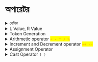 # অপারেটর

<details>

<summary> বেসিক  </summary>

operator এর কাজ হলো operand এর উপর বিভিন্ন অপারেশন চালানো। a+b⁠ এখানে a এবং b হলো operand, + হলো operator. operand এবং operator মিলে যে কাজ করে তাকে expression বলে। C তে প্রতিটা expression এর শেষে সেমিকোলন দিতে হয়। সাধারণত expression এর মাধ্যমে variable এ ভ্যালু store করা হয়। expression এর আউটপুট constant ভ্যালু হয়।

&#x20;একটা expression নিজেও operand হতে পারে। যেমন- `(4-3) + (2-1)`

`<operand> <operator> <operand>`এই সিনট্যাক্স কে infix বলে।

``

</details>

<details>

<summary>L Value, R Value</summary>

lvalue মানে হলো এটা data store করতে পারে, এর একটা মেমোরি এড্রেস আছে, এবং এটা অবশ্যই একটা variable হবে, কোনোরকম constant, expression, function হবে না।

rvalue তে কোনোরকম data store করার সক্ষমতা থাকেনা, এগুলো constant, expression, function হয়।

</details>

<details>

<summary>Token Generation</summary>

Compilation process এর প্রথম ধাপ Lexical analysis. Lexical analyzer(source code স্ক্যান করে)  token এ কনভার্ট করে (যদি lexemes পাওয়া যায়)।  lexemes=  meaningful sequence of characters (highest). C তে বিভিন্ন ধরনের token আছে। যেমন:

```
1) Keywords: 
Examples- for, while, if etc.

2) Identifier
Examples- Variable name, function name etc.

3) Operators:
Examples- '+', '++', '-' etc.

4) Separators:
Examples- ', ' ';' etc
```

<img src=".gitbook/assets/Screenshot from 2022-04-14 16-56-46.png" alt="" data-size="original">

</details>

<details>

<summary>Arithmetic operator <mark style="color:orange;"><code>+ - * / %</code><code>⁠</code></mark></summary>

![](.gitbook/assets/qqq.png)

`*` `/` `%` এর অগ্রাধিকার (precedence) বেশি ( associativity বাম থেকে ডানে), এরপরের সিরিয়ালে আসবে `+` `-` (associativity বাম থেকে ডানে)। precedence একই লেভেলের হলে associativity দিয়ে হিসাব হয়। `*` `/` `%` এরা একই লেভেলের, এদের মধ্যে যে বামদিকে আসবে তার কাজই আগে হবে।

`/` এর মাধ্যমে Quotient(ভাগফল) বের হয়, `%` এর মাধ্যমে Remainder(ভাগশেষ) বের হয়।

`%` modulus operator শুধুমাত্র int এর জন্য প্রযোজ্য। modulus means the remainder part of integer division.

</details>

<details>

<summary>Increment and Decrement operator <mark style="color:orange;"><code>++ --</code></mark></summary>

এইগুলো একটা ভেরিয়েবলের ভ্যালুকে এক করে বাড়ায় বা কমায়। ধরি `a = 5;` সুতরাং, `a++` এর মানে হলো `a = a + 1;`

এই operator গুলোর সাথে **rvalue** দেয়া যায় না। `a++` হলো `a = a + 1;` এখানে `a` হলো lvalue, `a+1` হলো rvalue `(a+b)++` দিলে `(a+b)=(a+b)+1` হবে। এখানে বামদিকে `(a+b)` একটা  rvalue যেটা data store করতে পারেনা, এজন্য Increment এবং decrement operator এর সাথে rvalue দেয়া যায় না।

&#x20;`++a` হলো **post-increment operator বা postfix**. a = 5; এবং x = a++; দিলে x এর value হিসেবে আগে 5 assign হবে, তারপর a এর ভ্যালু increment হবে। এটা কোনো ভ্যারিয়েবলে ডাটা  assign এর সময়কার নিয়ম। &#x20;

```c
#include <stdio.h>  
  
int main()  
{  
  int a = 5;  
  int x;
  
    x = a++;  
  
    printf("x = %d\n", x); 
		
    // output x = 5, not 6 
  
  return 0;  
}
```



`a++` হলো **pre-increment operator বা prefix** , a = 5; এবং x = ++a; হলে এখানে আগে a এর ভ্যালু increment হয়ে 6 হবে, এবং তারপর x এর value হিসেবে assign হবে। এটাও কোনো ভ্যারিয়েবলে ডাটা  assign এর সময়কার নিয়ম। &#x20;

```c
#include <stdio.h>  
  
int main()  
{  
  int a = 5;  
  int x;
  
    x = ++a;  
  
    printf("x = %d\n", x); 
		
    // output x = 6, not 5
  
   return 0;  
}
```



Equation এর ক্ষেত্রে  **post-increment operator** আগে value **** কে Equation এ পাঠায়, তারপর ভ্যালু increment হবে।  যেমন- `a=5, b=5` হলে `a+++b` এর আউটপুট হবে 10.&#x20;

![](.gitbook/assets/1.png)

<img src=".gitbook/assets/Screenshot from 2022-04-14 18-08-35.png" alt="" data-size="original">



Equation এর ক্ষেত্রে  **pre-increment operator** আগে ভ্যালু increment হবে, তারপর value **** কে Equation এ পাঠায়,&#x20;

যেমন- `a=5, b=5` হলে `a+++b` এর আউটপুট হবে 10.

</details>

<details>

<summary>Assignment Operator</summary>

![](<.gitbook/assets/Screenshot from 2022-04-15 17-19-06.png>)

#### Shorthand (Arithmetic Assignment Operators)

আগে (যোগ/বিয়োগ/গুণ/ভাগ) করো, তারপর R value কে L value তে assign করো।

![](<.gitbook/assets/Screenshot from 2022-04-15 17-23-23.png>)

![](<.gitbook/assets/Screenshot from 2022-04-15 17-25-56.png>)



</details>

<details>

<summary>Cast Operator <code>( )</code></summary>

Cast Operator `( )`  দিয়ে explicit ভাবে একটা ডাটা টাইপ থেকে অন্য একটা ডাটা টাইপে কনভার্সন করা যায়।&#x20;

`(type_name) expression` হলো এর সিনট্যাক্স।



</details>
